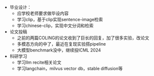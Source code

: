 
- 毕业设计：
	- 应学校老师要求做毕设内容
	- 学习clip，基于clip实现sentence-image检索
	- 学习chinese-clip，实现中文分词和检索
- 论文投稿
	- 之前的两篇COLING的论文收到了巨长的回复，加了很多实验，改论文
	- 多模态方向的中了，最近在复现实验搭pipeline
	- 大模型benchmark没中，继续投ICML 2024
- 科研学习
	- 学习llm recite相关论文
	- 学习langchain，milvus vector db，stable diffusion等

